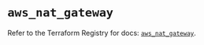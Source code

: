 # `aws_nat_gateway`

Refer to the Terraform Registry for docs: [`aws_nat_gateway`](https://registry.terraform.io/providers/hashicorp/aws/3.76.1/docs/resources/nat_gateway).
